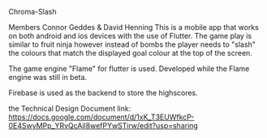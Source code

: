 Chroma-Slash

Members Connor Geddes & David Henning This is a mobile app that works on both android and ios devices with the use of Flutter. The game play is similar to fruit ninja however instead of bombs the player needs to "slash" the colours that match the displayed goal colour at the top of the screen.

The game engine "Flame" for flutter is used.
Developed while the Flame engine was still in beta.

Firebase is used as the backend to store the highscores.


the Technical Design Document link:
https://docs.google.com/document/d/1xK_T3EUWfkcP-0E4SwyMPp_YRvQcAjl8wefPYwSTirw/edit?usp=sharing
